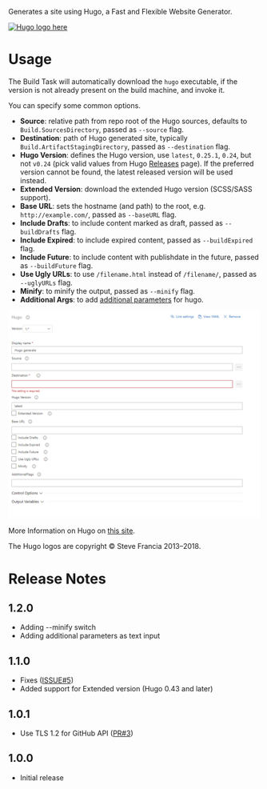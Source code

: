 Generates a site using Hugo, a Fast and Flexible Website Generator.

[![Hugo logo here](images/hugo-logo.png)](https://gohugo.io/)

# Usage

The Build Task will automatically download the `hugo` executable, if the version is not already present on the build machine, and invoke it.

You can specify some common options.

- **Source**: relative path from repo root of the Hugo sources, defaults to `Build.SourcesDirectory`, passed as `--source` flag.
- **Destination**: path of Hugo generated site, typically `Build.ArtifactStagingDirectory`, passed as `--destination` flag.
- **Hugo Version**: defines the Hugo version, use `latest`, `0.25.1`, `0.24`, but not `v0.24` (pick valid values from Hugo [Releases](https://github.com/gohugoio/hugo/releases) page). If the preferred version cannot be found, the latest released version will be used instead.
- **Extended Version**: download the extended Hugo version (SCSS/SASS support).
- **Base URL**: sets the hostname (and path) to the root, e.g. `http://example.com/`, passed as `--baseURL` flag.
- **Include Drafts**: to include content marked as draft, passed as `--buildDrafts` flag.
- **Include Expired**: to include expired content, passed as `--buildExpired` flag.
- **Include Future**: to include content with publishdate in the future, passed as `--buildFuture` flag.
- **Use Ugly URLs**: to use `/filename.html` instead of `/filename/`, passed as `--uglyURLs` flag.
- **Minify**: to minify the output, passed as `--minify` flag.
- **Additional Args**: to add [additional parameters](https://gohugo.io/commands/hugo/) for hugo.

![Build Task Arguments screenshot here](images/BuildTaskArguments.png)

More Information on Hugo on [this site](https://gohugo.io/).

The Hugo logos are copyright © Steve Francia 2013–2018.

# Release Notes

## 1.2.0

- Adding --minify switch
- Adding additional parameters as text input

## 1.1.0

- Fixes ([ISSUE#5](https://github.com/giuliov/hugo-vsts-extension/issues/5))
- Added support for Extended version (Hugo 0.43 and later)

## 1.0.1

- Use TLS 1.2 for GitHub API ([PR#3](https://github.com/giuliov/hugo-vsts-extension/pull/3))

## 1.0.0

- Initial release
